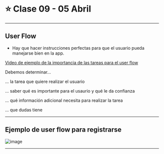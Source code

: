 # :star: Clase 09 - 05 Abril

---

## User Flow

- Hay que hacer instrucciones perfectas para que el usuario pueda manejarse bien en la app.

[Video de ejemplo de la importancia de las tareas para el user flow](https://www.youtube.com/watch?v=cDA3_5982h8&ab_channel=JoshDarnit)


Debemos determinar...

... la tarea que quiere realizar el usuario

... saber qué es importante para el usaurio y qué le da confianza

... qué información adicional necesita para realizar la tarea

... que dudas tiene

---

## Ejemplo de user flow para registrarse

![image](https://user-images.githubusercontent.com/72580574/230215504-a98b845c-b552-4d3a-8a12-94b3a3b048da.png)

---
